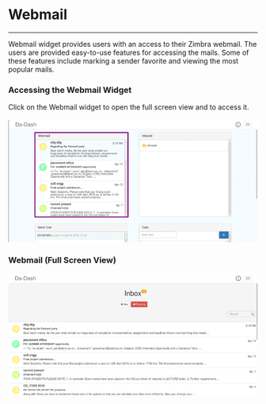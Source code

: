 # Webmail


---



Webmail widget provides users with an access to their Zimbra webmail. The users are provided easy-to-use features for accessing the mails. Some of these features include marking a sender favorite and viewing the most popular mails.

### Accessing the Webmail Widget
Click on the Webmail widget to open the full screen view and to access it.<br/><br/>
![](webmailwid.png)
### Webmail (Full Screen View)
![](webfull.png)
